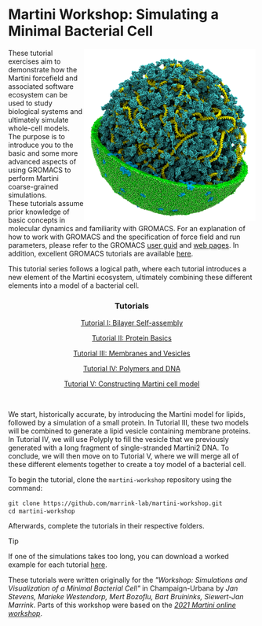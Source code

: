 
# Martini Workshop: Simulating a Minimal Bacterial Cell

<img align="right" width="350" height="350" src="./figures/cell.png">

These tutorial exercises aim to demonstrate how the Martini forcefield and associated software ecosystem can be used to study biological systems and ultimately simulate whole-cell models. The purpose is to introduce you to the basic and some more advanced aspects of using GROMACS to perform Martini coarse-grained simulations.<br>
These tutorials assume prior knowledge of basic concepts in molecular dynamics and familiarity with GROMACS. For an explanation of how to work with GROMACS and the specification of force field and run parameters, please refer to the GROMACS [user guid](https://manual.gromacs.org/current/user-guide/index.html) and [web pages](www.gromacs.org). In addition, excellent GROMACS tutorials are available [here](https://tutorials.gromacs.org/).

This tutorial series follows a logical path, where each tutorial introduces a new element of the Martini ecosystem, ultimately combining these different elements into a model of a bacterial cell. 
<br>
<div align="center">

### Tutorials

[Tutorial I: Bilayer Self-assembly](01_bilayer_self_assembly/tutorial.md)
	
[Tutorial II: Protein Basics](02_protein_basics/tutorial.md)
	
[Tutorial III: Membranes and Vesicles](03_membranes_and_vesicles/tutorial.md)
	
[Tutorial IV: Polymers and DNA](04_polymers_and_DNA/tutorial.md)
	
[Tutorial V: Constructing Martini cell model](05_constructing_martini_cell/tutorial.md)	
	
</div>

<br>

We start, historically accurate, by introducing the Martini model for lipids, followed by a simulation of a small protein. In Tutorial III, these two models will be combined to generate a lipid vesicle containing membrane proteins. In Tutorial IV, we will use Polyply to fill the vesicle that we previously generated with a long fragment of single-stranded Martini2 DNA. To conclude, we will then move on to Tutorial V, where we will merge all of these different elements together to create a toy model of a bacterial cell.

To begin the tutorial, clone the `martini-workshop` repository using the command:

```
git clone https://github.com/marrink-lab/martini-workshop.git
cd martini-workshop
```

Afterwards, complete the tutorials in their respective folders.


> [!TIP] 
> If one of the simulations takes too long, you can download a worked example for each tutorial [here](https://github.com/marrink-lab/martini-workshop/...).

These tutorials were written originally for the *"Workshop: Simulations and Visualization of a Minimal Bacterial Cell"* in Champaign-Urbana by *Jan Stevens, Marieke Westendorp, Mert Bozoflu, Bart Bruininks, Siewert-Jan Marrink*. Parts of this workshop were based on the [*2021 Martini online workshop*](http://cgmartini.nl/index.php/2021-martini-online-workshop).

